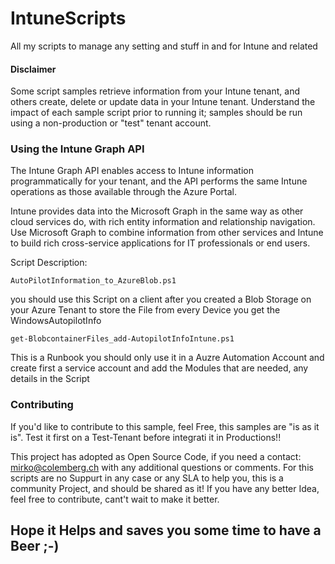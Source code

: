 # IntuneScripts
All my scripts to manage any setting and stuff in and for Intune and related 

#### Disclaimer
Some script samples retrieve information from your Intune tenant, and others create, delete or update data in your Intune tenant.  Understand the impact of each sample script prior to running it; samples should be run using a non-production or "test" tenant account. 

### Using the Intune Graph API
The Intune Graph API enables access to Intune information programmatically for your tenant, and the API performs the same Intune operations as those available through the Azure Portal.  

Intune provides data into the Microsoft Graph in the same way as other cloud services do, with rich entity information and relationship navigation.  Use Microsoft Graph to combine information from other services and Intune to build rich cross-service applications for IT professionals or end users.     

Script Description:
```
AutoPilotInformation_to_AzureBlob.ps1
```
you should use this Script on a client after you created a Blob Storage on your Azure Tenant to store the File from every Device you get the WindowsAutopilotInfo
```
get-BlobcontainerFiles_add-AutopilotInfoIntune.ps1
```
This is a Runbook you should only use it in a Auzre Automation Account and create first a service account and add the Modules that are needed, any details in the Script 
                                                    
### Contributing

If you'd like to contribute to this sample, feel Free, this samples are "is as it is".
Test it first on a Test-Tenant before integrati it in Productions!!

This project has adopted as Open Source Code, if you need a contact: mirko@colemberg.ch with any additional questions or comments.
For this scripts are no Suppurt in any case or any SLA to help you, this is a community Project, and should be shared as it!
If you have any better Idea, feel free to contribute, cant't wait to make it better.


## Hope it Helps and saves you some time to have a Beer ;-)
